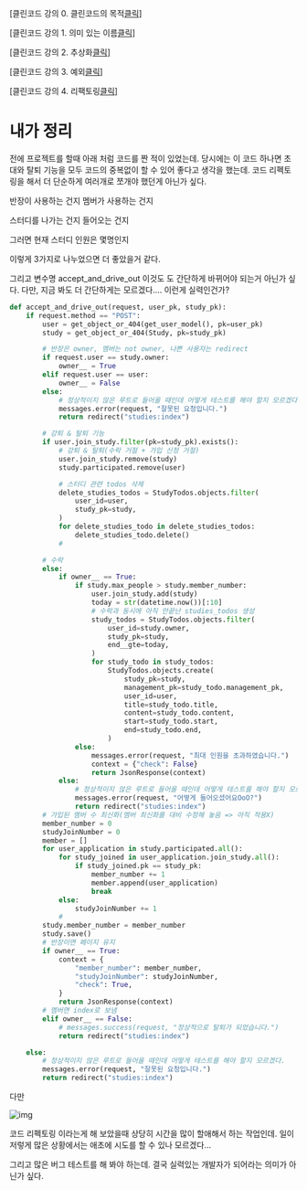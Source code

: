 

[클린코드 강의 0. 클린코드의 목적[클릭\]](https://ablue-1.tistory.com/84)

[클린코드 강의 1. 의미 있는 이름[클릭\]](https://ablue-1.tistory.com/80)

[클린코드 강의 2. 추상화[클릭\]](https://ablue-1.tistory.com/81)

[클린코드 강의 3. 예외[클릭\]](https://ablue-1.tistory.com/82)

[클린코드 강의 4. 리팩토링[클릭\]](https://ablue-1.tistory.com/83)



# 내가 정리

전에 프로젝트를 할때 아래 처럼 코드를 짠 적이 있었는데. 당시에는 이 코드 하나면 초대와 탈퇴 기능을 모두 코드의 중복없이 할 수 있어 좋다고 생각을 했는데. 코드 리펙토링을 해서 더 단순하게 여러개로 쪼개야 했던게 아닌가 싶다. 

반장이 사용하는 건지 멤버가 사용하는 건지

스터디를 나가는 건지 들어오는 건지

그러면 현재 스터디 인원은 몇명인지

이렇게 3가지로 나누었으면 더 좋았을거 같다. 

그리고 변수명 accept_and_drive_out 이것도 도 간단하게 바뀌어야 되는거 아닌가 싶다. 다만, 지금 봐도 더 간단하게는 모르겠다.... 이런게 실력인건가?

```python
def accept_and_drive_out(request, user_pk, study_pk):
    if request.method == "POST":
        user = get_object_or_404(get_user_model(), pk=user_pk)
        study = get_object_or_404(Study, pk=study_pk)

        # 반장은 owner, 멤버는 not owner, 나쁜 사용자는 redirect
        if request.user == study.owner:
            owner__ = True
        elif request.user == user:
            owner__ = False
        else:
            # 정상적이지 않은 루트로 들어올 때인데 어떻게 테스트를 해야 할지 모르겠다.
            messages.error(request, "잘못된 요청입니다.")
            return redirect("studies:index")

        # 강퇴 & 탈퇴 기능
        if user.join_study.filter(pk=study_pk).exists():
            # 강퇴 & 탈퇴(수락 거절 + 가입 신청 거절)
            user.join_study.remove(study)
            study.participated.remove(user)

            # 스터디 관련 todos 삭제
            delete_studies_todos = StudyTodos.objects.filter(
                user_id=user,
                study_pk=study,
            )
            for delete_studies_todo in delete_studies_todos:
                delete_studies_todo.delete()
            #

        # 수락
        else:
            if owner__ == True:
                if study.max_people > study.member_number:
                    user.join_study.add(study)
                    today = str(datetime.now())[:10]
                    # 수락과 동시에 아직 안끝난 studies_todos 생성
                    study_todos = StudyTodos.objects.filter(
                        user_id=study.owner,
                        study_pk=study,
                        end__gte=today,
                    )
                    for study_todo in study_todos:
                        StudyTodos.objects.create(
                            study_pk=study,
                            management_pk=study_todo.management_pk,
                            user_id=user,
                            title=study_todo.title,
                            content=study_todo.content,
                            start=study_todo.start,
                            end=study_todo.end,
                        )
                else:
                    messages.error(request, "최대 인원을 초과하였습니다.")
                    context = {"check": False}
                    return JsonResponse(context)
            else:
                # 정상적이지 않은 루트로 들어올 때인데 어떻게 테스트를 해야 할지 모르겠다.
                messages.error(request, "어떻게 들어오셨어요OoO?")
                return redirect("studies:index")
        # 가입된 멤버 수 최신화(멤버 최신화를 대비 수정해 놓음 => 아직 적용X)
        member_number = 0
        studyJoinNumber = 0
        member = []
        for user_application in study.participated.all():
            for study_joined in user_application.join_study.all():
                if study_joined.pk == study_pk:
                    member_number += 1
                    member.append(user_application)
                    break
            else:
                studyJoinNumber += 1
            #
        study.member_number = member_number
        study.save()
        # 반장이면 페이지 유지
        if owner__ == True:
            context = {
                "member_number": member_number,
                "studyJoinNumber": studyJoinNumber,
                "check": True,
            }
            return JsonResponse(context)
        # 멤버면 index로 보냄
        elif owner__ == False:
            # messages.success(request, "정상적으로 탈퇴가 되었습니다.")
            return redirect("studies:index")

    else:
        # 정상적이지 않은 루트로 들어올 때인데 어떻게 테스트를 해야 할지 모르겠다.
        messages.error(request, "잘못된 요청입니다.")
        return redirect("studies:index")
```



다만


![img](https://blog.kakaocdn.net/dn/AVodr/btrfzkJ4Xf1/N8aQ8ASxESlXO5ymNl3fN1/img.png)

코드 리펙토링 이라는게 해 보았을때 상당히 시간을 많이 할애해서 하는 작업인데. 일이 저렇게 많은 상황에서는 애초에 시도를 할 수 있나 모르겠다...

그리고 많은 버그 테스트를 해 봐야 하는데. 결국 실력있는 개발자가 되어라는 의미가 아닌가 싶다. 

